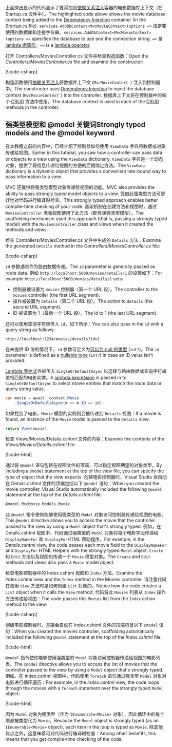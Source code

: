 <span data-ttu-id="3e97e-101">上面突出显示的代码显示了要添加到[依赖关系注入](xref:fundamentals/dependency-injection)容器的电影数据库上下文（在 Startup.cs 文件中）。</span><span class="sxs-lookup"><span data-stu-id="3e97e-101">The highlighted code above shows the movie database context being added to the [Dependency Injection](xref:fundamentals/dependency-injection) container (In the *Startup.cs* file).</span></span> <span data-ttu-id="3e97e-102">`services.AddDbContext<MvcMovieContext>(options =>` 指定要使用的数据库和连接字符串。</span><span class="sxs-lookup"><span data-stu-id="3e97e-102">`services.AddDbContext<MvcMovieContext>(options =>` specifies the database to use and the connection string.</span></span> <span data-ttu-id="3e97e-103">`=>` 是 [lambda 运算符](/dotnet/articles/csharp/language-reference/operators/lambda-operator)。</span><span class="sxs-lookup"><span data-stu-id="3e97e-103">`=>` is a [lambda operator](/dotnet/articles/csharp/language-reference/operators/lambda-operator).</span></span>

<span data-ttu-id="3e97e-104">打开 Controllers/MoviesController.cs 文件并检查构造函数：</span><span class="sxs-lookup"><span data-stu-id="3e97e-104">Open the *Controllers/MoviesController.cs* file and examine the constructor:</span></span>

<!-- l.. Make copy of Movies controller because we comment out the initial index method and update it later  -->

[!code-csharp[](../../tutorials/first-mvc-app/start-mvc/sample/MvcMovie/Controllers/MC1.cs?name=snippet_1)] 

<span data-ttu-id="3e97e-105">构造函数使用[依赖关系注入](xref:fundamentals/dependency-injection)将数据库上下文 (`MvcMovieContext `) 注入到控制器中。</span><span class="sxs-lookup"><span data-stu-id="3e97e-105">The constructor uses [Dependency Injection](xref:fundamentals/dependency-injection) to inject the database context (`MvcMovieContext `) into the controller.</span></span> <span data-ttu-id="3e97e-106">数据库上下文将在控制器中的每个 [CRUD](https://wikipedia.org/wiki/Create,_read,_update_and_delete) 方法中使用。</span><span class="sxs-lookup"><span data-stu-id="3e97e-106">The database context is used in each of the [CRUD](https://wikipedia.org/wiki/Create,_read,_update_and_delete) methods in the controller.</span></span>

<a name="strongly-typed-models-keyword-label"></a>

## <a name="strongly-typed-models-and-the-model-keyword"></a><span data-ttu-id="3e97e-107">强类型模型和 @model 关键词</span><span class="sxs-lookup"><span data-stu-id="3e97e-107">Strongly typed models and the @model keyword</span></span>

<span data-ttu-id="3e97e-108">在本教程之前的内容中，已经介绍了控制器如何使用 `ViewData` 字典将数据或对象传递给视图。</span><span class="sxs-lookup"><span data-stu-id="3e97e-108">Earlier in this tutorial, you saw how a controller can pass data or objects to a view using the `ViewData` dictionary.</span></span> <span data-ttu-id="3e97e-109">`ViewData` 字典是一个动态对象，提供了将信息传递给视图的方便的后期绑定方法。</span><span class="sxs-lookup"><span data-stu-id="3e97e-109">The `ViewData` dictionary is a dynamic object that provides a convenient late-bound way to pass information to a view.</span></span>

<span data-ttu-id="3e97e-110">MVC 还提供将强类型模型对象传递给视图的功能。</span><span class="sxs-lookup"><span data-stu-id="3e97e-110">MVC also provides the ability to pass strongly typed model objects to a view.</span></span> <span data-ttu-id="3e97e-111">凭借此强类型方法可更好地对代码进行编译时检查。</span><span class="sxs-lookup"><span data-stu-id="3e97e-111">This strongly typed approach enables better compile-time checking of your code.</span></span> <span data-ttu-id="3e97e-112">基架机制在创建方法和视图时，通过 `MoviesController` 类和视图使用了此方法（即传递强类型模型）。</span><span class="sxs-lookup"><span data-stu-id="3e97e-112">The scaffolding mechanism used this approach (that is, passing a strongly typed model) with the `MoviesController` class and views when it created the methods and views.</span></span>

<span data-ttu-id="3e97e-113">检查 Controllers/MoviesController.cs 文件中生成的 `Details` 方法：</span><span class="sxs-lookup"><span data-stu-id="3e97e-113">Examine the generated `Details` method in the *Controllers/MoviesController.cs* file:</span></span>

[!code-csharp[](../../tutorials/first-mvc-app/start-mvc/sample/MvcMovie/Controllers/MoviesController.cs?name=snippet_details)]

<span data-ttu-id="3e97e-114">`id` 参数通常作为路由数据传递。</span><span class="sxs-lookup"><span data-stu-id="3e97e-114">The `id` parameter is generally passed as route data.</span></span> <span data-ttu-id="3e97e-115">例如 `http://localhost:5000/movies/details/1` 的设置如下：</span><span class="sxs-lookup"><span data-stu-id="3e97e-115">For example `http://localhost:5000/movies/details/1` sets:</span></span>

* <span data-ttu-id="3e97e-116">控制器被设置为 `movies` 控制器（第一个 URL 段）。</span><span class="sxs-lookup"><span data-stu-id="3e97e-116">The controller to the `movies` controller (the first URL segment).</span></span>
* <span data-ttu-id="3e97e-117">操作被设置为 `details`（第二个 URL 段）。</span><span class="sxs-lookup"><span data-stu-id="3e97e-117">The action to `details` (the second URL segment).</span></span>
* <span data-ttu-id="3e97e-118">ID 被设置为 1（最后一个 URL 段）。</span><span class="sxs-lookup"><span data-stu-id="3e97e-118">The id to 1 (the last URL segment).</span></span>

<span data-ttu-id="3e97e-119">还可以使用查询字符串传入 `id`，如下所示：</span><span class="sxs-lookup"><span data-stu-id="3e97e-119">You can also pass in the `id` with a query string as follows:</span></span>

`http://localhost:1234/movies/details?id=1`

<span data-ttu-id="3e97e-120">在未提供 ID 值的情况下，`id` 参数可定义为[可以为 null 的类型](/dotnet/csharp/programming-guide/nullable-types/index) (`int?`)。</span><span class="sxs-lookup"><span data-stu-id="3e97e-120">The `id` parameter is defined as a [nullable type](/dotnet/csharp/programming-guide/nullable-types/index) (`int?`) in case an ID value isn't provided.</span></span>

<span data-ttu-id="3e97e-121">[Lambda 表达式](/dotnet/articles/csharp/programming-guide/statements-expressions-operators/lambda-expressions)会被传入 `SingleOrDefaultAsync` 以选择与路由数据或查询字符串值相匹配的电影实体。</span><span class="sxs-lookup"><span data-stu-id="3e97e-121">A [lambda expression](/dotnet/articles/csharp/programming-guide/statements-expressions-operators/lambda-expressions) is passed in to `SingleOrDefaultAsync` to select movie entities that match the route data or query string value.</span></span>

```csharp
var movie = await _context.Movie
    .SingleOrDefaultAsync(m => m.ID == id);
```

<span data-ttu-id="3e97e-122">如果找到了电影，`Movie` 模型的实例则会被传递到 `Details` 视图：</span><span class="sxs-lookup"><span data-stu-id="3e97e-122">If a movie is found, an instance of the `Movie` model is passed to the `Details` view:</span></span>

```csharp
return View(movie);
   ```

<span data-ttu-id="3e97e-123">检查 Views/Movies/Details.cshtml 文件的内容：</span><span class="sxs-lookup"><span data-stu-id="3e97e-123">Examine the contents of the *Views/Movies/Details.cshtml* file:</span></span>

[!code-html[](../../tutorials/first-mvc-app/start-mvc/sample/MvcMovie/Views/Movies/DetailsOriginal.cshtml)]

<span data-ttu-id="3e97e-124">通过将 `@model` 语句包括在视图文件的顶端，可以指定视图期望的对象类型。</span><span class="sxs-lookup"><span data-stu-id="3e97e-124">By including a `@model` statement at the top of the view file, you can specify the type of object that the view expects.</span></span> <span data-ttu-id="3e97e-125">创建电影控制器时，Visual Studio 会自动在 Details.cshtml 文件的顶端包括以下 `@model` 语句：</span><span class="sxs-lookup"><span data-stu-id="3e97e-125">When you created the movie controller, Visual Studio automatically included the following `@model` statement at the top of the *Details.cshtml* file:</span></span>

```HTML
@model MvcMovie.Models.Movie
   ```

<span data-ttu-id="3e97e-126">此 `@model` 指令使你能够使用强类型的 `Model` 对象访问控制器传递给视图的电影。</span><span class="sxs-lookup"><span data-stu-id="3e97e-126">This `@model` directive allows you to access the movie that the controller passed to the view by using a `Model` object that's strongly typed.</span></span> <span data-ttu-id="3e97e-127">例如，在 Details.cshtml 视图中，代码通过强类型的 `Model` 对象将每个电影字段传递给 `DisplayNameFor` 和 `DisplayFor`HTML 帮助程序。</span><span class="sxs-lookup"><span data-stu-id="3e97e-127">For example, in the *Details.cshtml* view, the code passes each movie field to the `DisplayNameFor` and `DisplayFor` HTML Helpers with the strongly typed `Model` object.</span></span> <span data-ttu-id="3e97e-128">`Create` 和 `Edit` 方法以及视图也传递一个 `Movie` 模型对象。</span><span class="sxs-lookup"><span data-stu-id="3e97e-128">The `Create` and `Edit` methods and views also pass a `Movie` model object.</span></span>

<span data-ttu-id="3e97e-129">检查电影控制器中的 Index.cshtml 视图和 `Index` 方法。</span><span class="sxs-lookup"><span data-stu-id="3e97e-129">Examine the *Index.cshtml* view and the `Index` method in the Movies controller.</span></span> <span data-ttu-id="3e97e-130">请注意代码在调用 `View` 方法时是如何创建 `List` 对象的。</span><span class="sxs-lookup"><span data-stu-id="3e97e-130">Notice how the code creates a `List` object when it calls the `View` method.</span></span> <span data-ttu-id="3e97e-131">代码将此 `Movies` 列表从 `Index` 操作方法传递给视图：</span><span class="sxs-lookup"><span data-stu-id="3e97e-131">The code passes this `Movies` list from the `Index` action method to the view:</span></span>

[!code-csharp[](../../tutorials/first-mvc-app/start-mvc/sample/MvcMovie/Controllers/MC1.cs?name=snippet_index)]

<span data-ttu-id="3e97e-132">创建电影控制器时，基架会自动在 Index.cshtml 文件的顶端包含以下 `@model` 语句：</span><span class="sxs-lookup"><span data-stu-id="3e97e-132">When you created the movies controller, scaffolding automatically included the following `@model` statement at the top of the *Index.cshtml* file:</span></span>

<!-- Copy Index.cshtml to IndexOriginal.cshtml -->

[!code-html[](../../tutorials/first-mvc-app/start-mvc/sample/MvcMovie/Views/Movies/IndexOriginal.cshtml?range=1)]

<span data-ttu-id="3e97e-133">`@model` 指令使你能够使用强类型的 `Model` 对象访问控制器传递给视图的电影列表。</span><span class="sxs-lookup"><span data-stu-id="3e97e-133">The `@model` directive allows you to access the list of movies that the controller passed to the view by using a `Model` object that's strongly typed.</span></span> <span data-ttu-id="3e97e-134">例如，在 Index.cshtml 视图中，代码使用 `foreach` 语句通过强类型 `Model` 对象对电影进行循环遍历：</span><span class="sxs-lookup"><span data-stu-id="3e97e-134">For example, in the *Index.cshtml* view, the code loops through the movies with a `foreach` statement over the strongly typed `Model` object:</span></span>

[!code-html[](../../tutorials/first-mvc-app/start-mvc/sample/MvcMovie/Views/Movies/IndexOriginal.cshtml?highlight=1,31,34,37,40,43,46-48)]

<span data-ttu-id="3e97e-135">因为 `Model` 对象为强类型（作为 `IEnumerable<Movie>` 对象），因此循环中的每个项都被类型化为 `Movie`。</span><span class="sxs-lookup"><span data-stu-id="3e97e-135">Because the `Model` object is strongly typed (as an `IEnumerable<Movie>` object), each item in the loop is typed as `Movie`.</span></span> <span data-ttu-id="3e97e-136">除其他优点之外，这意味着可对代码进行编译时检查：</span><span class="sxs-lookup"><span data-stu-id="3e97e-136">Among other benefits, this means that you get compile-time checking of the code:</span></span>

